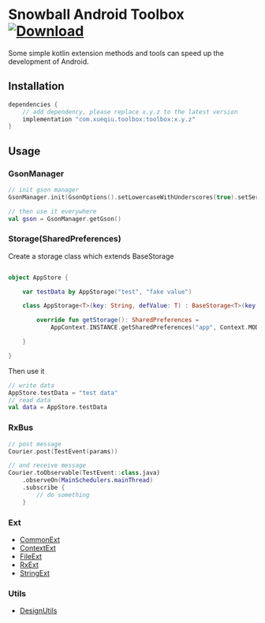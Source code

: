 Snowball Android Toolbox <br> [ ![Download](https://api.bintray.com/packages/aquarids/maven/toolbox/images/download.svg?version=0.1.0) ](https://bintray.com/aquarids/maven/toolbox/0.1.0/link)
============

Some simple kotlin extension methods and tools can speed up the development of Android.

## Installation

```groovy
dependencies {
    // add dependency, please replace x.y.z to the latest version
    implementation "com.xueqiu.toolbox:toolbox:x.y.z"
}
```

## Usage

### GsonManager

```kotlin
// init gson manager
GsonManager.init(GsonOptions().setLowercaseWithUnderscores(true).setSerializeSpecialFloatingPointValues(true))

// then use it everywhere
val gson = GsonManager.getGson()
```

### Storage(SharedPreferences)

Create a storage class which extends BaseStorage

```kotlin

object AppStore {

    var testData by AppStorage("test", "fake value")

    class AppStorage<T>(key: String, defValue: T) : BaseStorage<T>(key, defValue) {

        override fun getStorage(): SharedPreferences =
            AppContext.INSTANCE.getSharedPreferences("app", Context.MODE_PRIVATE)

    }

}
```

Then use it

```kotlin
// write data
AppStore.testData = "test data"
// read data
val data = AppStore.testData

```

### RxBus

```kotlin
// post message
Courier.post(TestEvent(params))

// and receive message
Courier.toObservable(TestEvent::class.java)
    .observeOn(MainSchedulers.mainThread)
    .subscribe { 
        // do something
    }
```

### Ext

- [CommonExt](https://github.com/snowman-team/Toolbox/blob/master/toolbox/src/main/java/com/xueqiu/toolbox/ext/CommonExt.kt)
- [ContextExt](https://github.com/snowman-team/Toolbox/blob/master/toolbox/src/main/java/com/xueqiu/toolbox/ext/ContextExt.kt)
- [FileExt](https://github.com/snowman-team/Toolbox/blob/master/toolbox/src/main/java/com/xueqiu/toolbox/ext/FileExt.kt)
- [RxExt](https://github.com/snowman-team/Toolbox/blob/master/toolbox/src/main/java/com/xueqiu/toolbox/ext/RxExt.kt)
- [StringExt](https://github.com/snowman-team/Toolbox/blob/master/toolbox/src/main/java/com/xueqiu/toolbox/ext/StringExt.kt)

### Utils

- [DesignUtils](https://github.com/snowman-team/Toolbox/blob/master/toolbox/src/main/java/com/xueqiu/toolbox/ui/DesignUtils.kt)

